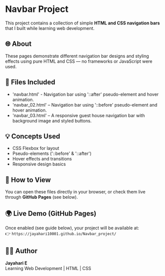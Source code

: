 # Navbar Project

This project contains a collection of simple **HTML and CSS navigation bars** that I built while learning web development.

## 🌐 About
These pages demonstrate different navigation bar designs and styling effects using pure HTML and CSS — no frameworks or JavaScript were used.

## 📁 Files Included
- 'navbar.html' - Navigation bar using '::after' pseudo-element and hover animation.
- 'navbar_02.html' – Navigation bar using '::before' pseudo-element and hover animation.
- 'navbar_03.html' – A responsive guest house navigation bar with background image and styled buttons.

## 💡 Concepts Used
- CSS Flexbox for layout
- Pseudo-elements ('::before' & '::after')
- Hover effects and transitions
- Responsive design basics

## 🚀 How to View
You can open these files directly in your browser, or check them live through **GitHub Pages** (see below).

## 🌍 Live Demo (GitHub Pages)
Once enabled (see guide below), your project will be available at:  
👉 `https://jayahari10001.github.io/Navbar_project/`

## 🧑‍💻 Author
**Jayahari E**  
Learning Web Development | HTML | CSS

